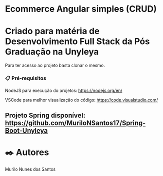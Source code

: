 # Ecommerce Angular simples (CRUD)
# Criado para matéria de Desenvolvimento Full Stack da Pós Graduação na Unyleya


Para ter acesso ao projeto basta clonar o mesmo.

### 📋 Pré-requisitos

NodeJS para execução do projetos: https://nodejs.org/en/ 

VSCode para melhor visualização do código: https://code.visualstudio.com/

## Projeto Spring disponível: https://github.com/MuriloNSantos17/Spring-Boot-Unyleya

# ✒️ Autores
Murilo Nunes dos Santos
